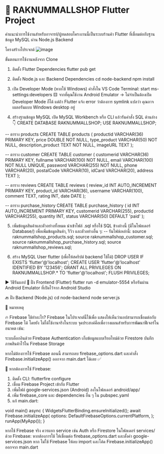 # 🌊 RAKNUMMALLSHOP Flutter Project

คำแนะนำการใช้งานสำหรับอาจารย์/ผู้ทดสอบโครงงานนี้เป็นระบบร้านค้า Flutter ที่เชื่อมต่อกับฐานข้อมูล MySQL ผ่าน Node.js Backend

โครงสร้างโปรเจกต์
![image](https://github.com/user-attachments/assets/6c6ef8cc-a57c-43fb-8b1e-a8f4fa5bbd10)


ขั้นตอนการใช้งานหลังจาก Clone
1. ติดตั้ง Flutter Dependencies
flutter pub get

2. ติดตั้ง Node.js และ Backend Dependencies
cd node-backend
npm install

3. เปิด Developer Mode (หากใช้ Windows)
คำสั่งใน VS Code Terminal:
start ms-settings:developers
🟨 
จากที่คุณใช้งาน Android Emulator → ไม่จำเป็นต้องเปิด Developer Mode ก็ได้
แต่ถ้า Flutter แจ้ง error ว่าต้องการ symlink แปลว่า คุณอาจเผลอรันแบบ Windows desktop อยู่

4. สร้างฐานข้อมูล MySQL
เปิด MySQL Workbench หรือ CLI แล้วรันคำสั่ง SQL ด้านล่าง 👇
CREATE DATABASE RAKNUMMALLSHOP;
USE RAKNUMMALLSHOP;

-- ตาราง products
CREATE TABLE products (
  productid VARCHAR(36) PRIMARY KEY,
  price DOUBLE NOT NULL,
  type_product VARCHAR(50) NOT NULL,
  description_product TEXT NOT NULL,
  imageURL TEXT
);

-- ตาราง customer
CREATE TABLE customer (
  customerid VARCHAR(36) PRIMARY KEY,
  fullname VARCHAR(100) NOT NULL,
  email VARCHAR(100) NOT NULL UNIQUE,
  password VARCHAR(255) NOT NULL,
  phone VARCHAR(20),
  postalCode VARCHAR(10),
  idCard VARCHAR(20),
  address TEXT
);

-- ตาราง reviews
CREATE TABLE reviews (
  review_id INT AUTO_INCREMENT PRIMARY KEY,
  product_id VARCHAR(36),
  username VARCHAR(100),
  comment TEXT,
  rating INT,
  date DATE
);

-- ตาราง purchase_history
CREATE TABLE purchase_history (
  id INT AUTO_INCREMENT PRIMARY KEY,
  customerid VARCHAR(255),
  productid VARCHAR(255),
  quantity INT,
  status VARCHAR(50) DEFAULT 'paid'
);

5. เพิ่มข้อมูลสินค้าและตัวอย่างทั้งหมด
นำเข้าไฟล์ .sql หรือใช้ SQL ข้างล่างนี้ (มีในโฟลเดอร์ Database/) เพื่อเพิ่มข้อมูลสินค้า, รีวิว และตัวอย่างอื่น ๆ:
-- รันไฟล์เหล่านี้:
source raknummallshop_products.sql;
source raknummallshop_customer.sql;
source raknummallshop_purchase_history.sql;
source raknummallshop_reviews.sql;

6. สร้าง MySQL User flutter (เพื่อให้สคริปต์ backend ใช้ได้)
DROP USER IF EXISTS 'flutter'@'localhost';
CREATE USER 'flutter'@'localhost' IDENTIFIED BY '123456';
GRANT ALL PRIVILEGES ON RAKNUMMALLSHOP.* TO 'flutter'@'localhost';
FLUSH PRIVILEGES;

▶️ วิธีรันแอป
📱 ฝั่ง Frontend (Flutter)
flutter run -d emulator-5554
หรือรันผ่าน Android Emulator ที่เปิดไว้จาก Android Studio

🔙 ฝั่ง Backend (Node.js)
cd node-backend
node server.js

🔗 หมายเหตุ

🔥 Firebase ใช้ทำอะไร?
Firebase ในโปรเจกต์นี้ใช้เพื่อ แสดงให้เห็นว่าแอปสามารถเชื่อมต่อกับ Firebase ได้ โดยยัง ไม่ได้ใช้งานจริงในระบบ
จุดประสงค์คือเพื่อวางแผนสำหรับการพัฒนาฟีเจอร์ในอนาคต เช่น:

ระบบล็อกอินด้วย Firebase Authentication
เก็บข้อมูลแบบเรียลไทม์ด้วย Firestore
บันทึกภาพสินค้าไว้ใน Firebase Storage

หากไม่ต้องการใช้ Firebase ตอนนี้ สามารถลบ firebase_options.dart และคำสั่ง Firebase.initializeApp() ออกจาก main.dart ได้เลย ✅

📌 หากต้องการใช้ Firebase:
1. ติดตั้ง CLI:
flutterfire configure
2. เชื่อม Firebase Project เข้ากับ Flutter
3. เพิ่มไฟล์ google-services.json (Android) ลงในโฟลเดอร์ android/app/
4. เพิ่ม firebase_core และ dependencies อื่น ๆ ใน pubspec.yaml
5. แก้ main.dart:

void main() async {
  WidgetsFlutterBinding.ensureInitialized();
  await Firebase.initializeApp(
    options: DefaultFirebaseOptions.currentPlatform,
  );
  runApp(MyApp());
}

หากใช้ Firebase จริง ควรแยก service เช่น Auth หรือ Firestore ในโฟลเดอร์ services/ ด้วย
Firebase: หากต้องการใช้ ให้เชื่อมต่อ firebase_options.dart และตั้งค่า google-services.json
หาก ไม่ใช้ Firebase ให้ลบ import และโค้ด Firebase.initializeApp() ออกจาก main.dart
